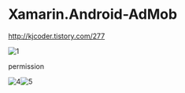 # Xamarin.Android-AdMob

http://kjcoder.tistory.com/277

![1](http://cfile21.uf.tistory.com/image/257BDE4D594295BA1753EC)


permission

![4](https://user-images.githubusercontent.com/19516121/35281890-f25e3260-004b-11e8-9eb5-ebc7f19d0f9a.PNG)![5](https://user-images.githubusercontent.com/19516121/35281891-f29b9f06-004b-11e8-8186-51e791e40285.PNG)
